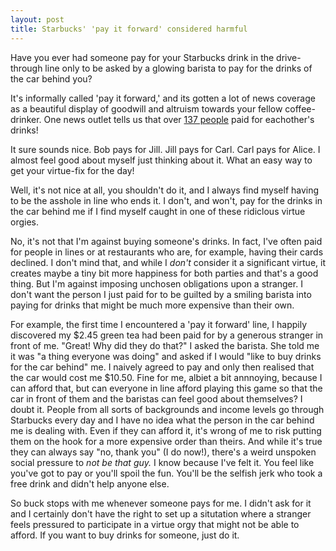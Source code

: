 ```yaml
---
layout: post
title: Starbucks' 'pay it forward' considered harmful
---
```


Have you ever had someone pay for your Starbucks drink in the drive-through line only to be asked by a glowing barista to pay for the drinks of the car behind you?

It's informally called 'pay it forward,' and its gotten a lot of news coverage as a beautiful display of goodwill and altruism towards your fellow coffee-drinker. One news outlet tells us that over [137 people](https://www.wqad.com/article/news/local/outreach/pay-it-forward/hundreds-of-starbucks-customers-pay-it-forward-at-drive-thru/526-60b6cded-2407-4004-92c8-7eb60a806870#:~:text=April%2019%2C%202017-,BETHEL%20PARK%2C%20Pennsylvania%E2%80%93%20A%20single%20random%20act%20of%20kindness%20started,for%20the%20car%20behind%20them.) paid for eachother's drinks!

It sure sounds nice. Bob pays for Jill. Jill pays for Carl. Carl pays for Alice. I almost feel good about myself just thinking about it. What an easy way to get your virtue-fix for the day!

Well, it's not nice at all, you shouldn't do it, and I always find myself having to be the asshole in line who ends it. I don't, and won't, pay for the drinks in the car behind me if I find myself caught in one of these ridiclous virtue orgies.

No, it's not that I'm against buying someone's drinks. In fact, I've often paid for people in lines or at restaurants who are, for example, having their cards declined. I don't mind that, and while I *don't* consider it a significant virtue, it creates maybe a tiny bit more happiness for both parties and that's a good thing. But I'm against imposing unchosen obligations upon a stranger. I don't want the person I just paid for to be guilted by a smiling barista into paying for drinks that might be much more expensive than their own. 

For example, the first time I encountered a 'pay it forward' line, I happily discovered my $2.45 green tea had been paid for by a generous stranger in front of me. "Great! Why did they do that?" I asked the barista. She told me it was "a thing everyone was doing" and asked if I would "like to buy drinks for the car behind" me. I naively agreed to pay and only then realised that the car would cost me $10.50. Fine for me, albiet a bit annnoying, because I can afford that, but can everyone in line afford playing this game so that the car in front of them and the baristas can feel good about themselves? I doubt it. People from all sorts of backgrounds and income levels go through Starbucks every day and I have no idea what the person in the car behind me is dealing with. Even if they can afford it, it's wrong of me to risk putting them on the hook for a more expensive order than theirs. And while it's true they can always say "no, thank you" (I do now!), there's a weird unspoken social pressure to *not be that guy.* I know because I've felt it. You feel like you've got to pay or you'll spoil the fun. You'll be the selfish jerk who took a free drink and didn't help anyone else.

So buck stops with me whenever someone pays for me. I didn't ask for it and I certainly don't have the right to set up a situtation where a stranger feels pressured to participate in a virtue orgy that might not be able to afford. If you want to buy drinks for someone, just do it.



